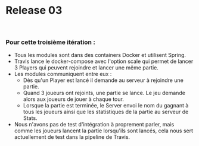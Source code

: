 # Release 03

<br>  

### Pour cette troisième itération :

- Tous les modules sont dans des containers Docker et utilisent Spring.
- Travis lance le docker-compose avec l'option scale qui permet de lancer 3 Players qui peuvent rejoindre et lancer une même partie.
- Les modules communiquent entre eux :
    - Dès qu'un Player est lancé il demande au serveur à rejoindre une partie.
    - Quand 3 joueurs ont rejoints, une partie se lance. Le jeu demande alors aux joueurs de jouer à chaque tour.
    - Lorsque la partie est terminée, le Server envoi le nom du gagnant à tous les joueurs ainsi que les statistiques de la partie au serveur de Stats.
- Nous n'avons pas de test d'intégration à proprement parler, mais comme les joueurs lancent la partie lorsqu'ils sont lancés, cela nous sert actuellement de test dans la pipeline de Travis.
